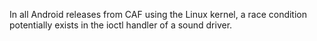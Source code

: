 In all Android releases from CAF using the Linux kernel, a race condition potentially exists in the ioctl handler of a sound driver.